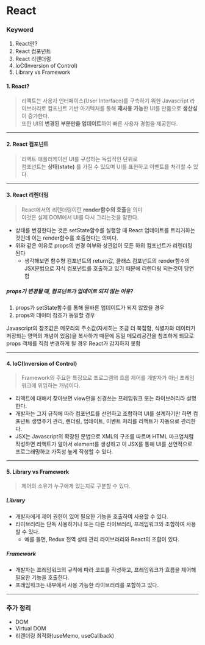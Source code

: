 # React

### Keyword
1. React란?
2. React 컴포넌트
3. React 리렌더링
4. IoC(Inversion of Control)
5. Library vs Framework

#### 1. React?
> 리액트는 사용자 인터페이스(User Interface)를 구축하기 위한 Javascript 라이브러리로 컴포넌트 기반 아기텍처를 통해 **재사용 가능**한 UI를 만듦으로 **생산성**이 증가한다.     
> 또한 UI의 **변경된 부분만을 업데이트**하여 빠른 사용자 경험을 제공한다. 
---

#### 2. React 컴포넌트
> 리액트 애플리케이션 UI를 구성하는 독립적인 단위로      
> 컴포넌트는 **상태(state)** 를 가질 수 있으며 UI를 표현하고 이벤트를 처리할 수 있다.
---

#### 3. React 리렌더링
> React에서의 리렌더링이란 **render함수의 호출**을 의미     
> 이것은 실제 DOM에서 UI를 다시 그리는것을 말한다.      
- 상태를 변경한다는 것은 setState함수를 실행할 때 React 업데이트를 트리거하는 것인데 이는 render함수를 호출한다는 의미다.
- 위와 같은 이유로 props의 변경 여부와 상관없이 모든 하위 컴포넌트가 리렌더링 된다
  - 생각해보면 함수형 컴포넌트의 return값, 클래스 컴포넌트의 render함수의 JSX문법으로 자식 컴포넌트를 호출하고 있기 때문에 리렌더링 되는것이 당연함

##### props가 변경될 때, 컴포넌트가 업데이트 되지 않는 이유?
1. props가 setState함수를 통해 올바른 업데이트가 되지 않았을 경우
2. props의 데이터 참조가 동일할 경우

Javascript의 참조값은 메모리의 주소값(자세히는 조금 더 복잡함, 식별자와 데이터가 저장되는 영역의 개념이 있음)을 복사하기 때문에 동일 메모리공간을 참조하게 되므로 props 객체를 직접 변경하게 될 경우 React가 감지하지 못함

--- 

#### 4. IoC(Inversion of Control)
> Framework의 주요한 특징으로
> 프로그램의 흐름 제어를 개발자가 아닌 프레임워크에 위임하는 개념이다.      
- 리액트에 대해서 찾아보면 view만을 신경쓰는 프레임워크 또는 라이브러리라 설명한다.
- 개발자는 그저 규칙에 따라 컴포넌트를 선언하고 조합하여 UI를 설계하기만 하면 컴포넌트 생명주기 관리, 렌더링, 업데이트, 이벤트 처리를 리액트가 자동으로 관리한다.
- JSX는 Javascript의 확장된 문법으로 XML의 구조를 따르며 HTML 마크업처럼 작성하면 리액트가 알아서 element를 생성하고 이 JSX를 통해 UI를 선언적으로 프로그래밍하고 가독성 높게 작성할 수 있다.
---

#### 5. Library vs Framework
> 제어의 소유가 누구에게 있는지로 구분할 수 있다.

##### Library
- 개발자에게 제어 권한이 있어 필요한 기능을 호출하여 사용할 수 있다.
- 라이브러리는 단독 사용하거나 또는 다른 라이브러리, 프레임워크와 조합하여 사용할 수 있다.
  - 예를 들면, Redux 전역 상태 관리 라이브러리와 React의 조합이 있다.
##### Framework
- 개발자는 프레임워크의 규칙에 따라 코드를 작성하고, 프레임워크가 흐름을 제어해 필요한 기능을 호출한다.
- 프레임워크는 내부에서 사용 가능한 라이브러리를 포함하고 있다.
---

### 추가 정리
- DOM
- Virtual DOM
- 리렌더링 최적화(useMemo, useCallback)